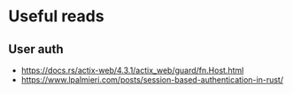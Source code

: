 # Useful reads

## User auth
- https://docs.rs/actix-web/4.3.1/actix_web/guard/fn.Host.html
- https://www.lpalmieri.com/posts/session-based-authentication-in-rust/